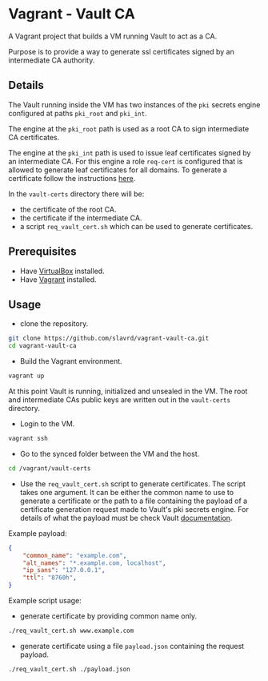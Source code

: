 # Vagrant - Vault CA

A Vagrant project that builds a VM running Vault to act as a CA.

Purpose is to provide a way to generate ssl certificates signed by an intermediate CA authority.

## Details

The Vault running inside the VM has two instances of the `pki` secrets engine configured at paths `pki_root` and `pki_int`.

The engine at the `pki_root` path is used as a root CA to sign intermediate CA certificates.

The engine at the `pki_int` path is used to issue leaf certificates signed by an intermediate CA. For this engine a role `req-cert` is configured that is allowed to generate leaf certificates for all domains. To generate a certificate follow the instructions [here](https://www.vaultproject.io/api/secret/pki#generate-certificate).

In the `vault-certs` directory there will be:

* the certificate of the root CA.
* the certificate if the intermediate CA.
* a script `req_vault_cert.sh` which can be used to generate certificates.

## Prerequisites

* Have [VirtualBox](https://www.virtualbox.org/wiki/Downloads) installed.
* Have [Vagrant](https://www.vagrantup.com/downloads) installed.

## Usage

* clone the repository.

```bash
git clone https://github.com/slavrd/vagrant-vault-ca.git
cd vagrant-vault-ca
```

* Build the Vagrant environment.

```bash
vagrant up
```

At this point Vault is running, initialized and unsealed in the VM. The root and intermediate CAs public keys are written out in the `vault-certs` directory.

* Login to the VM.

```bash
vagrant ssh
```

* Go to the synced folder between the VM and the host.

```bash
cd /vagrant/vault-certs
```

* Use the `req_vault_cert.sh` script to generate certificates. The script takes one argument. It can be either the common name to use to generate a certificate or the path to a file containing the payload of a certificate generation request made to Vault's pki secrets engine. For details of what the payload must be check Vault [documentation](https://www.vaultproject.io/api/secret/pki#generate-certificate).

Example payload:

```json
{
    "common_name": "example.com",
    "alt_names": "*.example.com, localhost",
    "ip_sans": "127.0.0.1",
    "ttl": "8760h",
}
```

Example script usage:

* generate certificate by providing common name only.

```bash
./req_vault_cert.sh www.example.com
```

* generate certificate using a file `payload.json` containing the request payload.

```bash
./req_vault_cert.sh ./payload.json
```
